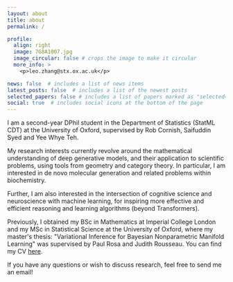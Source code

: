 ```yaml
---
layout: about
title: about
permalink: /

profile:
  align: right
  image: 7G8A1007.jpg
  image_circular: false # crops the image to make it circular
  more_info: >
    <p>leo.zhang@stx.ox.ac.uk</p>

news: false  # includes a list of news items
latest_posts: false  # includes a list of the newest posts
selected_papers: false # includes a list of papers marked as "selected={true}"
social: true  # includes social icons at the bottom of the page
---
```


I am a second-year DPhil student in the Department of Statistics (StatML CDT) at the University of Oxford, supervised by Rob Cornish, Saifuddin Syed and Yee Whye Teh.

My research interests currently revolve around the mathematical understanding of deep generative models, and their application to scientific problems, using tools from geometry and category theory. In particular, I am interested in de novo molecular generation and related problems within biochemistry.

Further, I am also interested in the intersection of cognitive science and neuroscience with machine learning, for inspiring more effective and efficient reasoning and learning algorithms (beyond Transformers).

Previously, I obtained my BSc in Mathematics at Imperial College London and my MSc in Statistical Science at the University of Oxford, where my master's thesis: "Variational Inference for Bayesian Nonparametric Manifold Learning" was supervised by Paul Rosa and Judith Rousseau. You can find my CV [here](/assets/pdf/leo_zhang_cv.pdf).

If you have any questions or wish to discuss research, feel free to send me an email!
